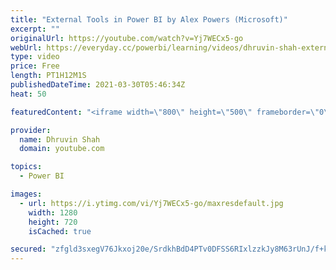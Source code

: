 ```yaml
---
title: "External Tools in Power BI by Alex Powers (Microsoft)"
excerpt: ""
originalUrl: https://youtube.com/watch?v=Yj7WECx5-go
webUrl: https://everyday.cc/powerbi/learning/videos/dhruvin-shah-external-tools-in-power-bi-by-alex-powers-microsoft/
type: video
price: Free
length: PT1H12M1S
publishedDateTime: 2021-03-30T05:46:34Z
heat: 50

featuredContent: "<iframe width=\"800\" height=\"500\" frameborder=\"0\" src=\"https://www.youtube.com/embed/Yj7WECx5-go\" allow=\"accelerometer; autoplay; encrypted-media; gyroscope; picture-in-picture\" allowfullscreen></iframe>"

provider:
  name: Dhruvin Shah
  domain: youtube.com

topics:
  - Power BI

images:
  - url: https://i.ytimg.com/vi/Yj7WECx5-go/maxresdefault.jpg
    width: 1280
    height: 720
    isCached: true

secured: "zfgld3sxegV76Jkxoj20e/SrdkhBdD4PTv0DFSS6RIxlzzkJy8M63rUnJ/f+kSMnpoNAkeJvHpKFBjgcd8UpF2uD23/4OhHjwPNf17PX3DEo9YXBs2wqL4TeouK7Q2FUI49+Jw+S0mQnvGtifPyiqur3JQJR1I+sv7HXw40Ptnm55mEinBq2Us1tq7WeZdQHkNkXX4lmoloQAm1D1X/5Ee/AeJEIitSabEcVCV05VsKThyFdpW3fOc2Etwy71DXDE0VETbZCInY2CG5TOpvBz3Y0u9zKHE7VezYHEZYz/OuzrWkSjtkFuowybYiWZt+/gmVfKu6yKSbSrFZU998Sq87CYZfl2cvob02RgFPAbhAJKeWoMtQFyXOcKUy6kFHQwV/qO/URlFz/bfofmw6m9cG+OHfuCKqZcAvPj16symY=;8l727LOuehrHoCiL4XzsxA=="
---
```


